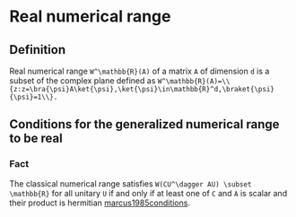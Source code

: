 # Real numerical range

## Definition

Real numerical range `W^\mathbb{R}(A)` of a matrix `A` of dimension `d`
is a subset of the complex plane defined as
`W^\mathbb{R}(A)=\\{z:z=\bra{\psi}A\ket{\psi},\ket{\psi}\in\mathbb{R}^d,\braket{\psi}{\psi}=1\\}.`

## Conditions for the generalized numerical range to be real

### Fact

The classical numerical range satisfies `W(CU^\dagger AU) \subset
\mathbb{R}` for all unitary `U` if and only if at least one of `C` and
`A` is scalar and their product is hermitian
[marcus1985conditions](@cite).
